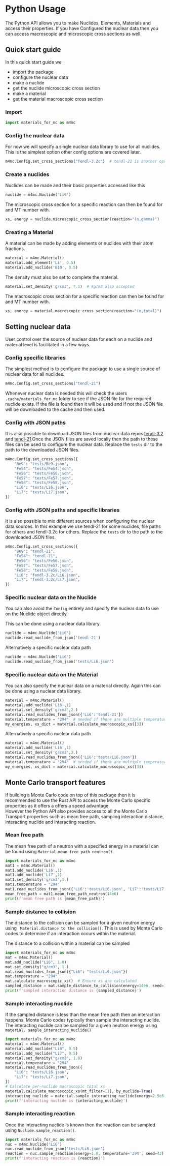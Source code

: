 # Python Usage

The Python API allows you to make Nuclides, Elements, Materials and access their properties. If you have Configured the nuclear data then you can access macroscopic and microscopic cross sections as well.


## Quick start guide

In this quick start guide we
- import the package
- configure the nuclear data
- make a nuclide
- get the nuclide microscopic cross section
- make a material
- get the material macroscopic cross section

### Import

```python
import materials_for_mc as m4mc
```

### Config the nuclear data

For now we will specify a single nuclear data library to use for all nuclides.
This is the simplest option other config options are covered later.  

```python
m4mc.Config.set_cross_sections("fendl-3.2c")  # tendl-21 is another option
```

### Create a nuclides

Nuclides can be made and their basic properties accessed like this

```python
nuclide = m4mc.Nuclide('Li6')
```

The microscopic cross section for a specific reaction can then be found for and MT number with.

```python
xs, energy = nuclide.microscopic_cross_section(reaction="(n,gamma)")
```

### Creating a Material

A material can be made by adding elements or nuclides with their atom fractions.

```python
material = m4mc.Material()
material.add_element('Li', 0.5)
material.add_nuclide('B10', 0.5)
```

The density must also be set to complete the material.

```python
material.set_density('g/cm3', 7.1)  # kg/m3 also accepted
```

The macroscopic cross section for a specific reaction can then be found for and MT number with.

```python
xs, energy = material.macroscopic_cross_section(reaction="(n,total)")
```

## Setting nuclear data

User control over the source of nuclear data for each on a nuclide and material level is facilitated in a few ways.

### Config specific libraries

The simplest method is to configure the package to use a single source of nuclear data for all nuclides.

```python
m4mc.Config.set_cross_sections("tendl-21")
```

Whenever nuclear data is needed this will check the users ```.cache/materials_for_mc``` folder to see if the JSON file for the required nuclide exists.
If the file is found then it will be used and if not the JSON file will be downloaded to the cache and then used.

### Config with JSON paths

It is also possible to download JSON files from nuclear data repos [fendl-3.2](https://github.com/fusion-neutronics/cross_section_data_fendl_3.2c) and [tendl-21](https://github.com/fusion-neutronics/cross_section_data_tendl_21).Once the JSON files are saved locally then the path to these files can be used to configure the nuclear data. Replace the ```tests``` dir to the path to the downloaded JSON files.

```python
m4mc.Config.set_cross_sections({
    "Be9": "tests/Be9.json",
    "Fe54": "tests/Fe54.json",
    "Fe56": "tests/Fe56.json",
    "Fe57": "tests/Fe57.json",
    "Fe58": "tests/Fe58.json",
    "Li6": "tests/Li6.json",
    "Li7": "tests/Li7.json",
})
```

### Config with JSON paths and specific libraries

It is also possible to mix different sources when configuring the nuclear data sources. In this example we use tendl-21 for some nuclides, file paths for others and fendl-3.2c for others. Replace the ```tests``` dir to the path to the downloaded JSON files.

```python
m4mc.Config.set_cross_sections({
    "Be9": "tendl-21",
    "Fe54": "tendl-21",
    "Fe56": "tests/Fe56.json",
    "Fe57": "tests/Fe57.json",
    "Fe58": "tests/Fe58.json",
    "Li6": "fendl-3.2c/Li6.json",
    "Li7": "fendl-3.2c/Li7.json",
})
```

### Specific nuclear data on the Nuclide

You can also avoid the ```Config``` entirely and specify the nuclear data to use on the Nuclide object directly.

This can be done using a nuclear data library.
```python
nuclide = m4mc.Nuclide('Li6')
nuclide.read_nuclide_from_json('tendl-21')
```

Alternatively a specific nuclear data path

```python
nuclide = m4mc.Nuclide('Li6')
nuclide.read_nuclide_from_json('tests/Li6.json')
```

### Specific nuclear data on the Material

You can also specify the nuclear data on a material directly.
Again this can be done using a nuclear data library.

```python
material = m4mc.Material()
material.add_nuclide('Li6',1)
material.set_density('g/cm3',2.)
material.read_nuclides_from_json({'Li6':'tendl-21'})
material.temperature = "294"  # needed if there are multiple temperatures 
my_energies, xs_dict = material.calculate_macroscopic_xs([3])
```

Alternatively a specific nuclear data path

```python
material = m4mc.Material()
material.add_nuclide('Li6',1)
material.set_density('g/cm3',2.)
material.read_nuclides_from_json({'Li6':'tests/Li6.json'})
material.temperature = "294"  # needed if there are multiple temperatures 
my_energies, xs_dict = material.calculate_macroscopic_xs([3])
```


## Monte Carlo transport features

If building a Monte Carlo code on top of this package then it is recommended to use the Rust API to access the Monte Carlo specific properties as it offers a offers a speed advantage.  
However the Python API also provides access to all the Monte Carlo Transport properties such as mean free path, sampling interaction distance, interacting nuclide and interacting reaction.

### Mean free path

The mean free path of a neutron with a specified energy in a material can be found using ```Material.mean_free_path_neutron()```.

```python
import materials_for_mc as m4mc
mat1 = m4mc.Material()
mat1.add_nuclide('Li6',1)
mat1.add_nuclide('Li7',1)
mat1.set_density('g/cm3',1.)
mat1.temperature = "294"
mat1.read_nuclides_from_json({'Li6':'tests/Li6.json', 'Li7':'tests/Li7.json'})
mean_free_path = mat1.mean_free_path_neutron(14e6)
print(f'mean free path is {mean_free_path}')
```

### Sample distance to collision

The distance to the collision can be sampled for a given neutron energy using ``` Material.distance to the collision()```.
This is used by Monte Carlo codes to determine if an interaction occurs within the material.


The distance to a collision within a material can be sampled
```python
import materials_for_mc as m4mc
mat = m4mc.Material()
mat.add_nuclide("Li6", 1.0)
mat.set_density("g/cm3", 1.)
mat.read_nuclides_from_json({"Li6": "tests/Li6.json"})
mat.temperature = "294"
mat.calculate_macroscopic_xs()  # Ensure xs are calculated
sampled_distance = mat.sample_distance_to_collision(energy=14e6, seed=1234)
print(f'sampled interaction distance is {sampled_distance}')
```

### Sample interacting nuclide

If the sampled distance is less than the mean free path then an interaction happens.
Monte Carlo codes typically then sample the interacting nuclide.
The interacting nuclide can be sampled for a given neutron energy using ```material. sample_interacting_nuclide()```

```python
import materials_for_mc as m4mc
material = m4mc.Material()
material.add_nuclide("Li6", 0.5)
material.add_nuclide("Li7", 0.5)
material.set_density("g/cm3", 1.0)
material.temperature = "294"
material.read_nuclides_from_json({
    "Li6": "tests/Li6.json",
    "Li7": "tests/Li7.json",
})
# Calculate per-nuclide macroscopic total xs
material.calculate_macroscopic_xs(mt_filter=[1], by_nuclide=True)
interacting_nuclide = material.sample_interacting_nuclide(energy=2.5e6, seed=456)
print(f'interacting nuclide is {interacting_nuclide}')
```

### Sample interacting reaction

Once the interacting nuclide is known then the reaction can be sampled using ```Nuclide.sample_reaction()```.

```python
import materials_for_mc as m4mc
nuc = m4mc.Nuclide('Li6')
nuc.read_nuclide_from_json('tests/Li6.json')
reaction = nuc.sample_reaction(energy=1.0, temperature='294', seed=42)
print(f'interacting reaction is {reaction}')
```